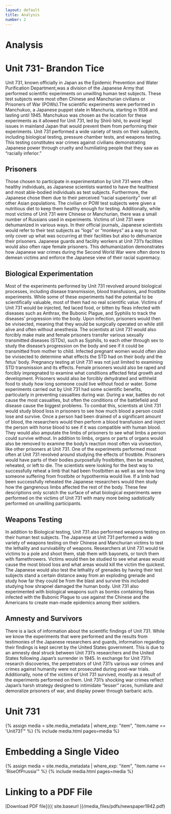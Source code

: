 ```yaml
---
layout: default
title: Analysis
number: 2
---
```


# Analysis
# Unit 731- Brandon Tice

Unit 731, known officially in Japan as the Epidemic Prevention and Water Purification Department,was a division of the Japanese Army that performed scientific experiments on unwilling human test subjects. These test subjects were most often Chinese and Manchurian civilians or Prisoners of War (POWs).The scientific experiments were performed in Manchukuo, a Japanese puppet state in Manchuria, starting in 1936 and lasting until 1945. Manchukuo was chosen as the location for these experiments as it allowed for Unit 731, led by Shirō Ishii, to avoid legal issues in mainland Japan that would prevent them from performing their experiments. Unit 731 performed a wide variety of tests on their subjects, including biological testing, pressure chamber tests, and weapons testing. This testing constitutes war crimes against civilians demonstrating Japanese power through cruelty and humiliating people that they saw as “racially inferior.”
 
## Prisoners
Those chosen to participate in experimentation by Unit 731 were often healthy individuals, as Japanese scientists wanted to have the healthiest and most able-bodied individuals as test subjects. Furthermore, the Japanese chose them due to their perceived “racial superiority” over all other Asian populations. The civilian or POW test subjects were given a nutritious diet to keep them healthy enough for testing. Additionally, while most victims of Unit 731 were Chinese or Manchurian, there was a small number of Russians used in experiments.
Victims of Unit 731 were dehumanized in various ways. In their official journals, Japanese scientists would refer to their test subjects as “logs”  or “monkeys” as a way to not only cover up what was occurring at their facilities but also to dehumanize their prisoners. Japanese guards and facility workers at Unit 731’s facilities would also often rape female prisoners. This dehumanization demonstrates how Japanese war crimes during the Second World War were often done to demean victims and enforce the Japanese view of their racial supremacy. 
 
## Biological Experimentation
Most of the experiments performed by Unit 731 revolved around biological processes, including disease transmission, blood transfusions, and frostbite experiments. While some of these experiments had the potential to be scientifically valuable, most of them had no real scientific value. Victims of Unit 731 would be injected, fed laced food, or bitten by fleas infected with diseases such as Anthrax, the Bubonic Plague, and Syphilis to track the diseases’ progression into the body. Upon infection, prisoners would then be vivisected, meaning that they would be surgically operated on while still alive and often without anesthesia. The scientists at Unit 731 would also forcibly make male and female prisoners transfer various sexually transmitted diseases (STDs), such as Syphilis, to each other through sex to study the disease’s progression on the body and see if it could be transmitted from mother to child. Infected pregnant women would often also be vivisected to determine what effects the STD had on their body and the fetus’ body. Pregnancy testing at Unit 731 was not just limited to examining STD transmission and its effects. Female prisoners would also be raped and forcibly impregnated to examine what conditions affected fetal growth and development. Prisoners would also be forcibly dehydrated and withheld food to study how long someone could live without food or water. 
Some experiments carried out by Unit 731 had some scientific benefits, particularly in preventing casualties during war. During a war, battles do not cause the most casualties, but often the conditions of the battlefield and disease cause the biggest problems. To combat this, scientists at Unit 731 would study blood loss in prisoners to see how much blood a person could lose and survive. Once a person had been drained of a significant amount of blood, the researchers would then perform a blood transfusion and inject the person with horse blood to see if it was compatible with human blood. They would also amputate the limbs of prisoners to see what limbs a person could survive without. In addition to limbs, organs or parts of organs would also be removed to examine the body’s reaction most often via vivisection, like other prisoners at Unit 731. One of the experiments performed most often at Unit 731 revolved around studying the effects of frostbite. Prisoners would have parts of their bodies purposefully frostbitten, then be smashed, reheated, or left to die. The scientists were looking for the best way to successfully reheat a limb that had been frostbitten as well as see how long someone suffering from frostbite or hypothermia would live. If a limb had been successfully reheated the Japanese researchers would then study how the gangrenous limbs affected the rest of the body. These few descriptions only scratch the surface of what biological experiments were performed on the victims of Unit 731 with many more being sadistically performed on unwilling participants.
 
## Weapons Testing
In addition to Biological testing, Unit 731 also performed weapons testing on their human test subjects. The Japanese at Unit 731 performed a wide variety of weapons testing on their Chinese and Manchurian victims to test the lethality and survivability of weapons. Researchers at Unit 731 would tie victims to a pole and shoot them, stab them with bayonets, or torch them with flamethrowers. Victims would then be studied to see what areas would cause the most blood loss and what areas would kill the victim the quickest. The Japanese would also test the lethality of grenades by having their test subjects stand a certain distance away from an exploding grenade and study how far they could be from the blast and survive this included studying how shrapnel damaged the human body. Unit 731 also experimented with biological weapons such as bombs containing fleas infected with the Bubonic Plague to use against the Chinese and the Americans to create man-made epidemics among their soldiers.
 
## Amnesty and Survivors
There is a lack of information about the scientific findings of Unit 731. While we know the experiments that were performed and the results from testimonies of the Japanese researchers and guards, information regarding their findings is kept secret by the United States government. This is due to an amnesty deal struck between Unit 731’s researchers and the United States following Japan’s surrender in 1945. In exchange for Unit 731’s research discoveries, the perpetrators of Unit 731’s various war crimes and crimes against humanity were not prosecuted during post-war trials. Additionally, none of the victims of Unit 731 survived, mostly as a result of the experiments performed on them. Unit 731’s shocking war crimes reflect Japan’s harsh strategy designed to intimidate “lesser” races, humiliate and demoralize prisoners of war, and display power through barbaric acts.


# Unit 731

{% assign media = site.media_metadata | where_exp: "item", "item.name == 'Unit731'" %}
{% include media.html pages=media %}

# Embedding a Single Video
{% assign media = site.media_metadata | where_exp: "item", "item.name == 'RiseOfPrussia'" %}
{% include media.html pages=media %}

# Linking to a PDF File

[Download PDF file]({{ site.baseurl }}/media_files/pdfs/newspaper1942.pdf)
